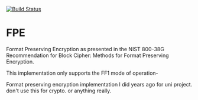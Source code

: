 [![Build Status](https://travis-ci.com/rtpaiva/FPE.svg?token=GKf6A19r84V4eLdMdsti&branch=master)](https://travis-ci.com/rtpaiva/FPE)
# FPE
Format Preserving Encryption as presented in the NIST 800-38G Recommendation for Block Cipher: Methods for Format Preserving Encryption.

This implementation only supports the FF1 mode of operation-

Format preserving encryption implementation I did years ago for uni project. don't use this for crypto. or anything really.
